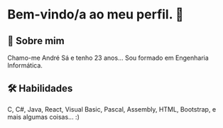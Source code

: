 
# Bem-vindo/a ao meu perfil. 👋


## 🚀 Sobre mim
Chamo-me André Sá e tenho 23 anos... Sou formado em Engenharia Informática.


## 🛠 Habilidades
C, C#, Java, React, Visual Basic, Pascal, Assembly, HTML, Bootstrap, e mais algumas coisas... :)


